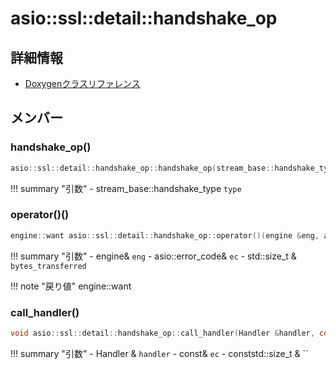 # asio::ssl::detail::handshake_op



## 詳細情報

- [Doxygenクラスリファレンス](https://lang-ship.com/reference/ESP32/latest/classasio_1_1ssl_1_1detail_1_1handshake__op.html)

## メンバー

### handshake_op()



```c
asio::ssl::detail::handshake_op::handshake_op(stream_base::handshake_type type)
```

!!! summary "引数"
	- stream_base::handshake_type `type` 



### operator()()



```c
engine::want asio::ssl::detail::handshake_op::operator()(engine &eng, asio::error_code &ec, std::size_t &bytes_transferred) const
```

!!! summary "引数"
	- engine& `eng` 
	- asio::error_code& `ec` 
	- std::size_t & `bytes_transferred` 

!!! note "戻り値"
	engine::want



### call_handler()



```c
void asio::ssl::detail::handshake_op::call_handler(Handler &handler, const asio::error_code &ec, const std::size_t &) const
```

!!! summary "引数"
	- Handler & `handler` 
	- const& `ec` 
	- conststd::size_t & `` 



